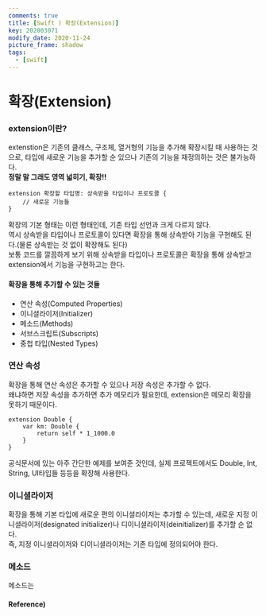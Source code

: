 ```yaml
---
comments: true
title: [Swift ) 확장(Extension)]
key: 202003071
modify_date: 2020-11-24
picture_frame: shadow
tags:
  - [swift]
---
```

 
# 확장(Extension)
 
### extension이란?
 
extenstion은 기존의 클래스, 구조체, 열거형의 기능을 추가해 확장시킬 때 사용하는 것으로, 타입에 새로운 기능을 추가할 순 있으나 기존의 기능을 재정의하는 것은 불가능하다.   
**정말 말 그래도 영역 넓히기, 확장!!**   
 
```
extension 확장할 타입명: 상속받을 타입이나 프로토콜 {
    // 새로운 기능들
}
```
확장의 기본 형태는 이런 형태인데, 기존 타입 선언과 크게 다르지 않다.   
역시 상속받을 타입이나 프로토콜이 있다면 확장을 통해 상속받아 기능을 구현해도 된다.(물론 상속받는 것 없이 확장해도 된다)   
보통 코드를 깔끔하게 보기 위해 상속받을 타입이나 프로토콜은 확장을 통해 상속받고 extension에서 기능을 구현하고는 한다.
    
    
#### 확장을 통해 추가할 수 있는 것들
 
- 연산 속성(Computed Properties)
- 이니셜라이저(Initializer)
- 메소드(Methods)
- 서브스크립트(Subscripts)
- 중첩 타입(Nested Types)
 
### 연산 속성
 
확장을 통해 연산 속성은 추가할 수 있으나 저장 속성은 추가할 수 없다.   
왜냐하면 저장 속성을 추가하면 추가 메모리가 필요한데, extension은 메모리 확장을 못하기 때문이다.
```
extension Double {
    var km: Double {
        return self * 1_1000.0
    }
}
```
공식문서에 있는 아주 간단한 예제를 보여준 것인데, 실제 프로젝트에서도 Double, Int, String, UI타입들 등등을 확장해 사용한다.
 
### 이니셜라이저
 
확장을 통해 기본 타입에 새로운 편의 이니셜라이저는 추가할 수 있는데, 새로운 지정 이니셜라이저(designated initializer)나 디이니셜라이저(deinitializer)를 추가할 순 없다.   
즉, 지정 이니셜라이저와 디이니셜라이저는 기존 타입에 정의되어야 한다.
 
### 메소드
 
메소드는 
 
#### Reference)
 
